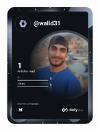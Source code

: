 <a href="https://app.daily.dev/DailyDevTips"><img src="https://github.com/walid31/walid31/blob/main/devcard.svg" width="200" alt="Walid Ghalem's Dev Card"/></a>

<!--
**walid31/walid31** is a ✨ _special_ ✨ repository because its `README.md` (this file) appears on your GitHub profile.

Here are some ideas to get you started:

- 🔭 I’m currently working on ...
- 🌱 I’m currently learning ...
- 👯 I’m looking to collaborate on ...
- 🤔 I’m looking for help with ...
- 💬 Ask me about ...
- 📫 How to reach me: ...
- 😄 Pronouns: ...
- ⚡ Fun fact: ...
-->
